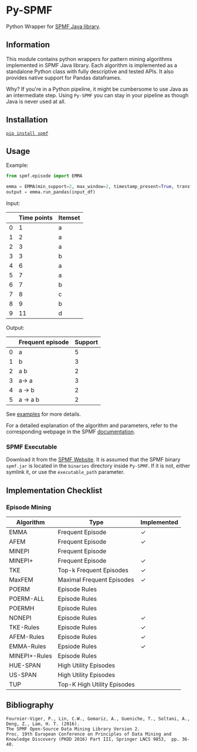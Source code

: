 # Py-SPMF
Python Wrapper for [SPMF Java library](http://www.philippe-fournier-viger.com/spmf).

## Information
This module contains python wrappers for pattern mining algorithms implemented in SPMF Java library. Each algorithm is implemented as a standalone Python class with fully descriptive and tested APIs. It also provides native support for Pandas dataframes.

Why? If you're in a Python pipeline, it might be cumbersome to use Java as an intermediate step. Using `Py-SPMF` you can stay in your pipeline as though Java is never used at all.

## Installation
[`pip install spmf`](https://pypi.org/project/spmf/)

## Usage
Example:
```python
from spmf.episode import EMMA

emma = EMMA(min_support=2, max_window=2, timestamp_present=True, transform=True)
output = emma.run_pandas(input_df)
```

Input:

| | Time points | Itemset
| ---- | ------ | -------
| 0	| 1	| a
| 1	| 2	| a
| 2	| 3	| a
| 3	| 3	| b
| 4	| 6	| a
| 5	| 7	| a
| 6	| 7	| b
| 7	| 8	| c
| 8	| 9	| b
| 9	| 11	| d

Output:

|	| Frequent episode | Support
| --- | ---------------- | -------
|0    |	a     |	5
|1    |	b	|     3
|2    |	a b	|     2
|3	|     a-> a |	3
|4	|     a -> b |	2
|5	|     a -> a b |  2

See [examples]('https://github.com/AakashVasudevan/Py-SPMF/tree/main/examples') for more details.

For a detailed explanation of the algorithm and parameters, refer to the corresponding webpage in the SPMF [documentation](http://www.philippe-fournier-viger.com/spmf/index.php?link=documentation.php).


### SPMF Executable

Download it from the [SPMF Website](http://www.philippe-fournier-viger.com/spmf/index.php?link=download.php).
It is assumed that the SPMF binary `spmf.jar` is located in the `binaries` directory inside `Py-SPMF`. If it is not, either symlink it, or use the `executable_path` parameter.


## Implementation Checklist

### Episode Mining

| Algorithm| Type | Implemented
| -------- | ------- | ---------
| EMMA  | Frequent Episode | &check;
| AFEM | Frequent Episode | &check;
| MINEPI | Frequent Episode |
| MINEPI+ | Frequent Episode | &check;
| TKE | Top-k Frequent Episodes | &check;
| MaxFEM | Maximal Frequent Episodes | &check;
| POERM | Episode Rules |
| POERM-ALL | Episode Rules |
| POERMH | Episode Rules |
| NONEPI | Episode Rules | &check;
| TKE-Rules | Episode Rules | &check;
| AFEM-Rules | Episode Rules | &check;
| EMMA-Rules | Epsiode Rules | &check;
| MINEPI+-Rules | Episode Rules |
| HUE-SPAN | High Utility Episodes |
| US-SPAN | High Utility Episodes |
| TUP | Top-K High Utility Episodes |


## Bibliography
```
Fournier-Viger, P., Lin, C.W., Gomariz, A., Gueniche, T., Soltani, A., Deng, Z., Lam, H. T. (2016).
The SPMF Open-Source Data Mining Library Version 2.
Proc. 19th European Conference on Principles of Data Mining and Knowledge Discovery (PKDD 2016) Part III, Springer LNCS 9853,  pp. 36-40.
```
